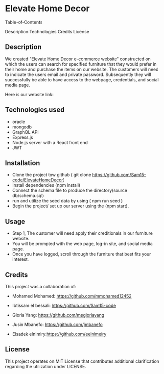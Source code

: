# Elevate Home Decor

Table-of-Contents

Description
Technologies
Credits
License

## Description

We created "Elevate Home Decor e-commerce website" constructed on which the users can search for specified furniture that they would prefer in their home and purchase the items on our website. The customers will need to indicate the users email and private password. Subsequently they will successfully be able to have access to the webpage, credentials, and social media page.




Here is our website link: 




## Technologies used
 - oracle
 - mongodb
 - GraphQL API
 - Express.js
 - Node.js server with a React front end
 - JWT
  
   

## Installation

 - Clone the project tow github ( git clone https://github.com/Sam15-code/ElevateHomeDecor)
 - Install dependencies (npm install)
 - Connect the schema file to produce the directory(source db/schema.sql)
 - run and utilize the seed data by using ( npm run seed )
 - Begin the project/ set up our server using the (npm start).


## Usage

- Step 1, The customer will need apply their creditionals in our furniture website.
- You will be prompted with the web page, log-in site, and social media page.  
- Once you have logged, scroll through the furniture that best fits your interest.

## Credits

This project was a collaboration of:

 - Mohamed Mohamed: https://github.com/mmohamed12452

 - Ibtissam el bessali: https://github.com/Sam15-code

 - Gloria Yang: https://github.com/msgloriayang

 - Jusin Mbanefo: https://github.com/jmbanefo

 - Elsadek elnimiry:https://github.com/eelnimeiry

## License
This project operates on MIT License that contributes additional clarification regarding the utilization under LICENSE.